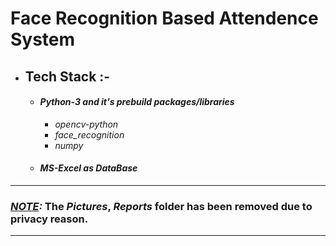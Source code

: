 # Face Recognition Based Attendence System 

- ## Tech Stack :-
    - #### ***Python-3 and it's prebuild packages/libraries***
        - *opencv-python*
        - *face_recognition*
        - *numpy*
    - #### ***MS-Excel as DataBase***
---
### ***<u>NOTE</u>:*** The *Pictures*, *Reports* folder has been removed due to privacy reason.
---
